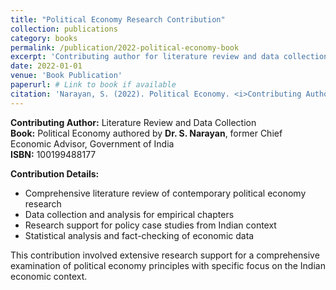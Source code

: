 ```yaml
---
title: "Political Economy Research Contribution"
collection: publications
category: books
permalink: /publication/2022-political-economy-book
excerpt: 'Contributing author for literature review and data collection for book on political economy by former Chief Economic Advisor, Government of India.'
date: 2022-01-01
venue: 'Book Publication'
paperurl: # Link to book if available
citation: 'Narayan, S. (2022). Political Economy. <i>Contributing Author: Literature Review and Data Collection</i>. ISBN: 100199488177.'
---
```


**Contributing Author:** Literature Review and Data Collection  
**Book:** Political Economy authored by **Dr. S. Narayan**, former Chief Economic Advisor, Government of India  
**ISBN:** 100199488177

**Contribution Details:**
- Comprehensive literature review of contemporary political economy research
- Data collection and analysis for empirical chapters
- Research support for policy case studies from Indian context
- Statistical analysis and fact-checking of economic data

This contribution involved extensive research support for a comprehensive examination of political economy principles with specific focus on the Indian economic context.